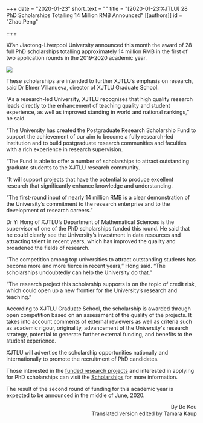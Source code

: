 +++
date = "2020-01-23"
short_text = ""
title = "[2020-01-23:XJTLU] 28 PhD Scholarships Totalling 14 Million RMB Announced"
[[authors]]
    id = "Zhao.Peng"

+++

<p>Xi’an Jiaotong-Liverpool University announced this month the award of 28 full PhD scholarships totalling approximately 14 million RMB in the first of two application rounds in the 2019-2020 academic year.</p><p><img src="https://www.xjtlu.edu.cn/en/assets/images/news/2019/06/labresearch.jpg"><br></p><p>These scholarships are intended to further XJTLU’s emphasis on research, said Dr Elmer Villanueva, director of XJTLU Graduate School.</p><p>“As a research-led University, XJTLU recognises that high quality research leads directly to the enhancement of teaching quality and student experience, as well as improved standing in world and national rankings,” he said. <br></p><p>“The University has created the Postgraduate Research Scholarship Fund to support the achievement of our aim to become a fully research-led institution and to build postgraduate research communities and faculties with a rich experience in research supervision.  </p><p>“The Fund is able to offer a number of scholarships to attract outstanding graduate students to the XJTLU research community.<br></p><p>“It will support projects that have the potential to produce excellent research that significantly enhance knowledge and understanding.</p><p>“The first-round input of nearly 14 million RMB is a clear demonstration of the University’s commitment to the research enterprise and to the development of research careers.” <br></p><p>Dr Yi Hong of XJTLU’s Department of Mathematical Sciences is the supervisor of one of the PhD scholarships funded this round. He said that he could clearly see the University’s investment in data resources and attracting talent in recent years, which has improved the quality and broadened the fields of research.</p><p>“The competition among top universities to attract outstanding students has become more and more fierce in recent years,” Hong said. “The scholarships undoubtedly can help the University do that.”<br></p><p>“The research project this scholarship supports is on the topic of credit risk, which could open up a new frontier for the University’s research and teaching.”</p><p>According to XJTLU Graduate School, the scholarship is awarded through open competition based on an assessment of the quality of the projects. It takes into account comments of external reviewers as well as criteria such as academic rigour, originality, advancement of the University's research strategy, potential to generate further external funding, and benefits to the student experience. <br></p><p>XJTLU will advertise the scholarship opportunities nationally and internationally to promote the recruitment of PhD candidates. <br></p><p>Those interested in the <a href="https://www.xjtlu.edu.cn/assets/files/news/2020/Awarding%20of%20AY1920%20Postgraduate%20Research%20Scholarships%20Round1.pdf">funded research projects</a> and interested in applying for PhD scholarships can visit the <a href="https://www.xjtlu.edu.cn/en/study-with-us/admissions/scholarships">Scholarships</a> for more information.</p><p>The result of the second round of funding for this academic year is expected to be announced in the middle of June, 2020.<br></p><p style="text-align: right;">By Bo Kou<br>Translated version edited by Tamara Kaup</p>
